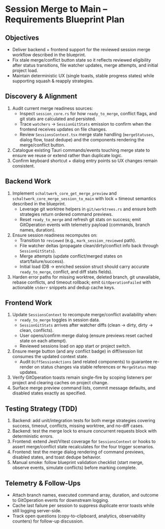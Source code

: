 # Session Merge to Main – Requirements Blueprint Plan

## Objectives
- Deliver backend + frontend support for the reviewed session merge workflow described in the blueprint.
- Fix stale merge/conflict button state so it reflects reviewed eligibility after status transitions, file watcher updates, merge attempts, and initial project load.
- Maintain deterministic UX (single toasts, stable progress states) while supporting squash & reapply strategies.

## Discovery & Alignment
1. Audit current merge readiness sources:
   - Inspect `session_core.rs` for how `ready_to_merge`, conflict flags, and git stats are calculated and persisted.
   - Trace `watchers` → `SessionGitStats` emission to confirm when the frontend receives updates on file changes.
   - Review `SessionsContext.tsx` merge state handling (`mergeStatuses`, dialog flow, toast dedupe) and the components rendering the merge/conflict button.
2. Catalogue existing Tauri commands/events touching merge state to ensure we reuse or extend rather than duplicate logic.
3. Confirm keyboard shortcut + dialog entry points so UX changes remain consistent.

## Backend Work
1. Implement `schaltwerk_core_get_merge_preview` and `schaltwerk_core_merge_session_to_main` with lock + timeout semantics described in the blueprint.
   - Leverage git worktree helpers in `git/worktrees.rs` and ensure both strategies return ordered command previews.
   - Reset `ready_to_merge` and refresh git stats on success; emit GitOperation events with telemetry payload (commands, branch names, duration).
2. Ensure session readiness recomputes on:
   - Transition to `reviewed` (e.g., `mark_session_reviewed` path).
   - File watcher deltas (propagate clean/dirty/conflict info back through `SessionGitStats`).
   - Merge attempts (update conflict/merged states on start/failure/success).
   - Initial load (DB → enriched session struct should carry accurate `ready_to_merge`, conflict, and diff stats fields).
3. Harden error paths for missing worktree, deleted branch, git unavailable, rebase conflicts, and timeout rollback; emit `GitOperationFailed` with actionable `stderr` snippets and dedup cache keys.

## Frontend Work
1. Update `SessionsContext` to recompute merge/conflict availability when:
   - `ready_to_merge` toggles in session data.
   - `SessionGitStats` arrives after watcher diffs (clean → dirty, dirty → clean, conflicts).
   - User opens/confirm merge dialog (ensure previews reset cached state on each attempt).
   - Reviewed sessions load on app start or project switch.
2. Ensure merge button (and any conflict badge) in diff/session list consumes the updated context state.
   - Audit `DiffSessionActions` (and related components) to guarantee re-render on status changes via stable references or `MergeStatus` map updates.
3. Verify GitOperation toasts remain single-fire by scoping listeners per project and clearing caches on project change.
4. Surface merge preview command lists, commit message defaults, and disabled states exactly as specified.

## Testing Strategy (TDD)
1. Backend: add unit/integration tests for both merge strategies covering success, timeout, conflicts, missing worktree, and no-diff cases.
2. Backend: test the merge lock to ensure concurrent requests block with deterministic errors.
3. Frontend: extend Jest/Vitest coverage for `SessionsContext` or hooks to assert merge/conflict state recalculates for the four trigger scenarios.
4. Frontend: test the merge dialog rendering of command previews, disabled states, and toast dedupe behavior.
5. Manual smoke: follow blueprint validation checklist (start merge, observe events, simulate conflicts) before marking complete.

## Telemetry & Follow-Ups
- Attach branch names, executed command array, duration, and outcome to GitOperation events for downstream logging.
- Cache last failure per session to suppress duplicate error toasts while still logging server-side.
- Track open questions (copy-to-clipboard, analytics, observability counters) for follow-up discussion.
